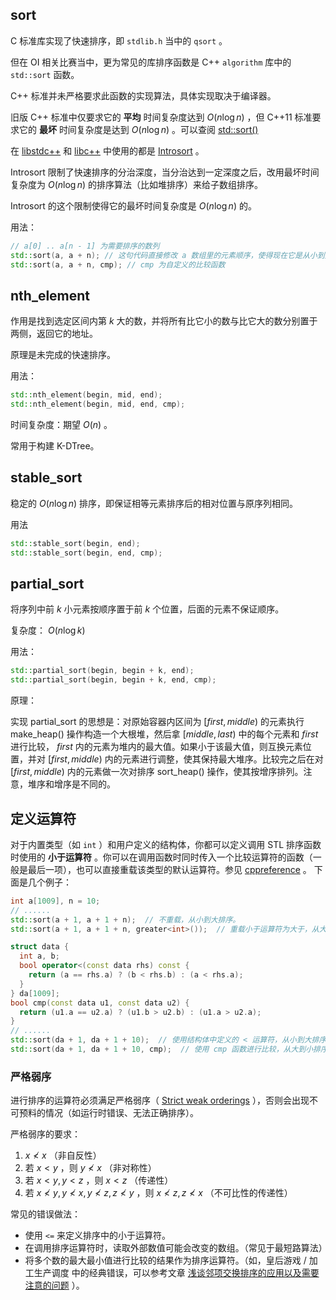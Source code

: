 ## sort

C 标准库实现了快速排序，即 `stdlib.h` 当中的 `qsort` 。

但在 OI 相关比赛当中，更为常见的库排序函数是 C++ `algorithm` 库中的 `std::sort` 函数。

C++ 标准并未严格要求此函数的实现算法，具体实现取决于编译器。

旧版 C++ 标准中仅要求它的 **平均** 时间复杂度达到 $O(n\log n)$ ，但 C++11 标准要求它的 **最坏** 时间复杂度是达到 $O(n\log n)$ 。可以查阅 [std::sort()](https://en.cppreference.com/w/cpp/algorithm/sort) 

在 [libstdc++](https://github.com/mirrors/gcc/blob/master/libstdc++-v3/include/bits/stl_algo.h) 和 [libc++](http://llvm.org/svn/llvm-project/libcxx/trunk/include/algorithm) 中使用的都是 [Introsort](https://en.wikipedia.org/wiki/Introsort) 。

Introsort 限制了快速排序的分治深度，当分治达到一定深度之后，改用最坏时间复杂度为 $O(n\log n)$ 的排序算法（比如堆排序）来给子数组排序。

Introsort 的这个限制使得它的最坏时间复杂度是 $O(n\log n)$ 的。

用法：

```cpp
// a[0] .. a[n - 1] 为需要排序的数列
std::sort(a, a + n); // 这句代码直接修改 a 数组里的元素顺序，使得现在它是从小到大排列的
std::sort(a, a + n, cmp); // cmp 为自定义的比较函数
```

## nth_element

作用是找到选定区间内第 $k$ 大的数，并将所有比它小的数与比它大的数分别置于两侧，返回它的地址。

原理是未完成的快速排序。

用法：

```cpp
std::nth_element(begin, mid, end);
std::nth_element(begin, mid, end, cmp);
```

时间复杂度：期望 $O(n)$ 。

常用于构建 K-DTree。

## stable_sort

稳定的 $O(n\log n)$ 排序，即保证相等元素排序后的相对位置与原序列相同。

用法

```cpp
std::stable_sort(begin, end);
std::stable_sort(begin, end, cmp);
```

## partial_sort

将序列中前 $k$ 小元素按顺序置于前 $k$ 个位置，后面的元素不保证顺序。

复杂度： $O(n\log k)$ 

用法：

```cpp
std::partial_sort(begin, begin + k, end);
std::partial_sort(begin, begin + k, end, cmp);
```

原理：

实现 partial_sort 的思想是：对原始容器内区间为 $[first, middle)$ 的元素执行 make_heap() 操作构造一个大根堆，然后拿 $[middle, last)$ 中的每个元素和 $first$ 进行比较， $first$ 内的元素为堆内的最大值。如果小于该最大值，则互换元素位置，并对 $[first, middle)$ 内的元素进行调整，使其保持最大堆序。比较完之后在对 $[first, middle)$ 内的元素做一次对排序 sort_heap() 操作，使其按增序排列。注意，堆序和增序是不同的。

## 定义运算符

对于内置类型（如 `int` ）和用户定义的结构体，你都可以定义调用 STL 排序函数时使用的 **小于运算符** 。你可以在调用函数时同时传入一个比较运算符的函数（一般是最后一项），也可以直接重载该类型的默认运算符。参见 [cppreference](https://zh.cppreference.com/w/cpp/language/operators) 。
下面是几个例子：

```cpp
int a[1009], n = 10;
// ......
std::sort(a + 1, a + 1 + n);  // 不重载，从小到大排序。
std::sort(a + 1, a + 1 + n, greater<int>());  // 重载小于运算符为大于，从大到小排序。
```

```cpp
struct data {
  int a, b;
  bool operator<(const data rhs) const {
    return (a == rhs.a) ? (b < rhs.b) : (a < rhs.a);
  }
} da[1009];
bool cmp(const data u1, const data u2) {
  return (u1.a == u2.a) ? (u1.b > u2.b) : (u1.a > u2.a);
}
// ......
std::sort(da + 1, da + 1 + 10);  // 使用结构体中定义的 < 运算符，从小到大排序。
std::sort(da + 1, da + 1 + 10, cmp);  // 使用 cmp 函数进行比较，从大到小排序。
```

### 严格弱序

进行排序的运算符必须满足严格弱序（ [Strict weak orderings](https://en.wikipedia.org/wiki/Weak_ordering#Strict_weak_orderings) ），否则会出现不可预料的情况（如运行时错误、无法正确排序）。

严格弱序的要求：

1.  $x \not< x$ （非自反性）
2.  若 $x < y$ ，则 $y \not< x$ （非对称性）
3.  若 $x < y, y < z$ ，则 $x < z$ （传递性）
4.  若 $x \not< y, y \not< x, y \not< z, z \not< y$ ，则 $x \not< z, z \not< x$ （不可比性的传递性）

常见的错误做法：

-   使用 `<=` 来定义排序中的小于运算符。
-   在调用排序运算符时，读取外部数值可能会改变的数组。（常见于最短路算法）
-   将多个数的最大最小值进行比较的结果作为排序运算符。（如，皇后游戏 / 加工生产调度 中的经典错误，可以参考文章 [浅谈邻项交换排序的应用以及需要注意的问题](https://ouuan.github.io/浅谈邻项交换排序的应用以及需要注意的问题/) ）。